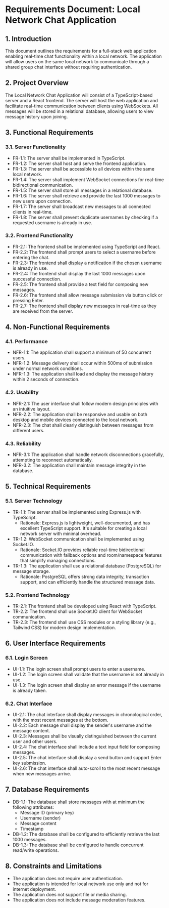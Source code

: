 # Requirements Document: Local Network Chat Application

## 1. Introduction

This document outlines the requirements for a full-stack web application enabling real-time chat functionality within a local network. The application will allow users on the same local network to communicate through a shared group chat interface without requiring authentication.

## 2. Project Overview

The Local Network Chat Application will consist of a TypeScript-based server and a React frontend. The server will host the web application and facilitate real-time communication between clients using WebSockets. All messages will be stored in a relational database, allowing users to view message history upon joining.

## 3. Functional Requirements

### 3.1. Server Functionality

- FR-1.1: The server shall be implemented in TypeScript.
- FR-1.2: The server shall host and serve the frontend application.
- FR-1.3: The server shall be accessible to all devices within the same local network.
- FR-1.4: The server shall implement WebSocket connections for real-time bidirectional communication.
- FR-1.5: The server shall store all messages in a relational database.
- FR-1.6: The server shall retrieve and provide the last 1000 messages to new users upon connection.
- FR-1.7: The server shall broadcast new messages to all connected clients in real-time.
- FR-1.8: The server shall prevent duplicate usernames by checking if a requested username is already in use.

### 3.2. Frontend Functionality

- FR-2.1: The frontend shall be implemented using TypeScript and React.
- FR-2.2: The frontend shall prompt users to select a username before entering the chat.
- FR-2.3: The frontend shall display a notification if the chosen username is already in use.
- FR-2.4: The frontend shall display the last 1000 messages upon successful connection.
- FR-2.5: The frontend shall provide a text field for composing new messages.
- FR-2.6: The frontend shall allow message submission via button click or pressing Enter.
- FR-2.7: The frontend shall display new messages in real-time as they are received from the server.

## 4. Non-Functional Requirements

### 4.1. Performance

- NFR-1.1: The application shall support a minimum of 50 concurrent users.
- NFR-1.2: Message delivery shall occur within 500ms of submission under normal network conditions.
- NFR-1.3: The application shall load and display the message history within 2 seconds of connection.

### 4.2. Usability

- NFR-2.1: The user interface shall follow modern design principles with an intuitive layout.
- NFR-2.2: The application shall be responsive and usable on both desktop and mobile devices connected to the local network.
- NFR-2.3: The chat shall clearly distinguish between messages from different users.

### 4.3. Reliability

- NFR-3.1: The application shall handle network disconnections gracefully, attempting to reconnect automatically.
- NFR-3.2: The application shall maintain message integrity in the database.

## 5. Technical Requirements

### 5.1. Server Technology

- TR-1.1: The server shall be implemented using Express.js with TypeScript.
   - Rationale: Express.js is lightweight, well-documented, and has excellent TypeScript support. It's suitable for creating a local network server with minimal overhead.
- TR-1.2: WebSocket communication shall be implemented using Socket.IO.
   - Rationale: Socket.IO provides reliable real-time bidirectional communication with fallback options and room/namespace features that simplify managing connections.
- TR-1.3: The application shall use a relational database (PostgreSQL) for message storage.
   - Rationale: PostgreSQL offers strong data integrity, transaction support, and can efficiently handle the structured message data.

### 5.2. Frontend Technology

- TR-2.1: The frontend shall be developed using React with TypeScript.
- TR-2.2: The frontend shall use Socket.IO client for WebSocket communication.
- TR-2.3: The frontend shall use CSS modules or a styling library (e.g., Tailwind CSS) for modern design implementation.

## 6. User Interface Requirements

### 6.1. Login Screen

- UI-1.1: The login screen shall prompt users to enter a username.
- UI-1.2: The login screen shall validate that the username is not already in use.
- UI-1.3: The login screen shall display an error message if the username is already taken.

### 6.2. Chat Interface

- UI-2.1: The chat interface shall display messages in chronological order, with the most recent messages at the bottom.
- UI-2.2: Each message shall display the sender's username and the message content.
- UI-2.3: Messages shall be visually distinguished between the current user and other users.
- UI-2.4: The chat interface shall include a text input field for composing messages.
- UI-2.5: The chat interface shall display a send button and support Enter key submission.
- UI-2.6: The chat interface shall auto-scroll to the most recent message when new messages arrive.

## 7. Database Requirements

- DB-1.1: The database shall store messages with at minimum the following attributes:
  - Message ID (primary key)
  - Username (sender)
  - Message content
  - Timestamp
- DB-1.2: The database shall be configured to efficiently retrieve the last 1000 messages.
- DB-1.3: The database shall be configured to handle concurrent read/write operations.

## 8. Constraints and Limitations

- The application does not require user authentication.
- The application is intended for local network use only and not for internet deployment.
- The application does not support file or media sharing.
- The application does not include message moderation features.
